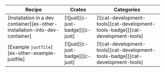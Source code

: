 | Recipe | Crates | Categories |
|--------|--------|------------|
| [Installation in a dev container][ex-other-installation-into-dev-container] | [![just][c-just-badge]][c-just] | [![cat-development-tools][cat-development-tools-badge]][cat-development-tools] |
| [Example `justfile`][ex-other-example-justfile] | [![just][c-just-badge]][c-just] | [![cat-development-tools][cat-development-tools-badge]][cat-development-tools] |

<div class="hidden">
</div>
